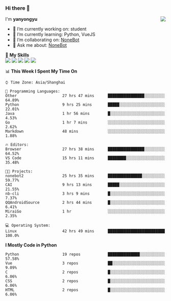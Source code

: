 ### Hi there 👋

<a href="#">
  <img align="right" src="https://github-readme-stats.vercel.app/api?username=yanyongyu&count_private=true&show_icons=true&bg_color=15,f2f7fd,E0EAFC" />
</a>

I'm **yanyongyu**

- 🔭 I’m currently working on: student
- 🌱 I’m currently learning: Python, VueJS
- 👯 I’m collaborating on: [NoneBot](https://github.com/nonebot)
- 💬 Ask me about: [NoneBot](https://github.com/nonebot)

🌟 **My Skills**  
![](https://img.shields.io/badge/-Python-3e74a2?style=flat-square&logo=Python&logoColor=fff)
![](https://img.shields.io/badge/-Vue-4fc08d?style=flat-square&logo=Vue.js&logoColor=fff)
![](https://img.shields.io/badge/-Node.js-339933?style=flat-square&logo=Node.js&logoColor=fff)
![](https://img.shields.io/badge/-Docker-2496ED?style=flat-square&logo=Docker&logoColor=fff)
![](https://img.shields.io/badge/-Linux-000000?style=flat-square&logo=Linux&logoColor=fff)

<!--START_SECTION:waka-->
📊 **This Week I Spent My Time On** 

```text
⌚︎ Time Zone: Asia/Shanghai

💬 Programming Languages: 
Other                    27 hrs 47 mins      ████████████████░░░░░░░░░   64.89% 
Python                   9 hrs 25 mins       █████░░░░░░░░░░░░░░░░░░░░   22.01% 
Java                     1 hr 56 mins        █░░░░░░░░░░░░░░░░░░░░░░░░   4.53% 
Go                       1 hr 7 mins         ░░░░░░░░░░░░░░░░░░░░░░░░░   2.62% 
Markdown                 48 mins             ░░░░░░░░░░░░░░░░░░░░░░░░░   1.88%

🔥 Editors: 
Browser                  27 hrs 38 mins      ████████████████░░░░░░░░░   64.52% 
VS Code                  15 hrs 11 mins      ████████░░░░░░░░░░░░░░░░░   35.48%

🐱‍💻 Projects: 
nonebot2                 25 hrs 35 mins      ███████████████░░░░░░░░░░   59.77% 
CAI                      9 hrs 13 mins       █████░░░░░░░░░░░░░░░░░░░░   21.55% 
nb-cli                   3 hrs 9 mins        █░░░░░░░░░░░░░░░░░░░░░░░░   7.37% 
QQAndroidSource          2 hrs 44 mins       █░░░░░░░░░░░░░░░░░░░░░░░░   6.41% 
MiraiGo                  1 hr                ░░░░░░░░░░░░░░░░░░░░░░░░░   2.35%

💻 Operating System: 
Linux                    42 hrs 49 mins      █████████████████████████   100.0%

```

**I Mostly Code in Python** 

```text
Python                   19 repos            ██████████████░░░░░░░░░░░   57.58% 
Vue                      3 repos             ██░░░░░░░░░░░░░░░░░░░░░░░   9.09% 
C                        2 repos             █░░░░░░░░░░░░░░░░░░░░░░░░   6.06% 
CSS                      2 repos             █░░░░░░░░░░░░░░░░░░░░░░░░   6.06% 
HTML                     2 repos             █░░░░░░░░░░░░░░░░░░░░░░░░   6.06%

```



<!--END_SECTION:waka-->

